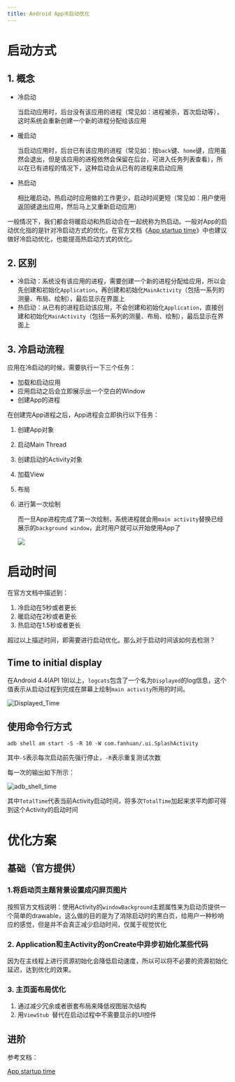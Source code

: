 ```yaml
---
title: Android App冷启动优化
---
```


# 启动方式

## 1. 概念

- 冷启动

  当启动应用时，后台没有该应用的进程（常见如：进程被杀，首次启动等），这时系统会重新创建一个新的进程分配给该应用

- 暖启动

  当启动应用时，后台已有该应用的进程（常见如：按```back```键、```home```键，应用虽然会退出，但是该应用的进程依然会保留在后台，可进入任务列表查看），所以在已有进程的情况下，这种启动会从已有的进程来启动应用

- 热启动

  相比暖启动，热启动时应用做的工作更少，启动时间更短（常见如：用户使用返回键退出应用，然后马上又重新启动应用）

一般情况下，我们都会将暖启动和热启动合在一起统称为热启动。一般对App的启动优化指的是针对冷启动方式的优化，在官方文档《[App startup time](https://developer.android.com/topic/performance/vitals/launch-time)》中也建议做好冷启动优化，也能提高热启动方式的优化。

## 2. 区别

- 冷启动：系统没有该应用的进程，需要创建一个新的进程分配给应用，所以会先创建和初始化```Application```，再创建和初始化```MainActivity```（包括一系列的测量、布局、绘制），最后显示在界面上
- 热启动：从已有的进程启动该应用，不会创建和初始化```Application```，直接创建和初始化```MainActivity```（包括一系列的测量、布局、绘制），最后显示在界面上

## 3. 冷启动流程

应用在冷启动的时候，需要执行一下三个任务：

- 加载和启动应用
- 应用启动之后会立即展示出一个空白的Window
- 创建App的进程

在创建完App进程之后，App进程会立即执行以下任务：

1. 创建App对象

2. 启动Main Thread

3. 创建启动的Activity对象

4. 加载View

5. 布局

6. 进行第一次绘制

   而一旦App进程完成了第一次绘制，系统进程就会用```main activity```替换已经展示的```background window```，此时用户就可以开始使用App了

   ![](https://developer.android.com/topic/performance/images/cold-launch.png)

# 启动时间

在官方文档中描述到：

1. 冷启动在5秒或者更长
2. 暖启动在2秒或者更长
3. 热启动在1.5秒或者更长

超过以上描述时间，即需要进行启动优化。那么对于启动时间该如何去检测？

## Time to initial display

在Android 4.4(API 19)以上，```logcats```包含了一个名为```Displayed```的log信息，这个值表示从启动过程到完成在屏幕上绘制```main activity```所用的时间。

![Displayed_Time](D:\MyDocument\Picture\Displayed_Time.jpg)

## 使用命令行方式

```shell
adb shell am start -S -R 10 -W com.fanhuan/.ui.SplashActivity
```

其中```-S```表示每次启动前先强行停止，```-R```表示重复测试次数

每一次的输出如下所示：

![adb_shell_time](D:\MyDocument\Picture\adb_shell_time.jpg)

其中```TotalTime```代表当前Activity启动时间，将多次```TotalTime```加起来求平均即可得到这个Activity的启动时间

# 优化方案

## 基础（官方提供）

### 1.将启动页主题背景设置成闪屏页图片

按照官方文档说明：使用Activity的```windowBackground```主题属性来为启动页提供一个简单的drawable，这么做的目的是为了消除启动时的黑白页，给用户一种秒响应的感觉，但是并不会真正减少启动时间，仅属于视觉优化

### 2. Application和主Activity的onCreate中异步初始化某些代码

因为在主线程上进行资源初始化会降低启动速度，所以可以将不必要的资源初始化延迟，达到优化的效果。

### 3. 主页面布局优化

1. 通过减少冗余或者嵌套布局来降低视图层次结构
2. 用```ViewStub ```替代在启动过程中不需要显示的UI控件

## 进阶



参考文档：

[App startup time](https://developer.android.com/topic/performance/vitals/launch-time)